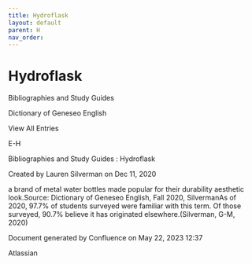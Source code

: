 ```yaml
---
title: Hydroflask
layout: default
parent: H
nav_order:
---
```


# Hydroflask

Bibliographies and Study Guides

Dictionary of Geneseo English

View All Entries

E-H

Bibliographies and Study Guides : Hydroflask

Created by  Lauren Silverman on Dec 11, 2020

a brand of metal water bottles made popular for their durability aesthetic look.Source: Dictionary of Geneseo English, Fall 2020, SilvermanAs of 2020, 97.7% of students surveyed were familiar with this term. Of those surveyed, 90.7% believe it has originated elsewhere.(Silverman, G-M, 2020)

Document generated by Confluence on May 22, 2023 12:37

Atlassian
